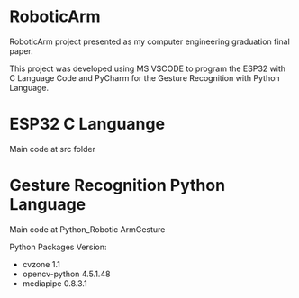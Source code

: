 # RoboticArm
RoboticArm project presented as my computer engineering graduation final paper.

This project was developed using MS VSCODE to program the ESP32 with C Language Code and PyCharm for the Gesture Recognition with Python Language.

# ESP32 C Languange
Main code at src folder

# Gesture Recognition Python Language
Main code at Python_Robotic ArmGesture

Python Packages Version:
- cvzone 1.1
- opencv-python 4.5.1.48
- mediapipe 0.8.3.1
